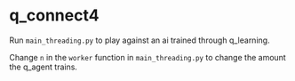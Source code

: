 # q_connect4

Run `main_threading.py` to play against an ai trained through q_learning. 

Change `n` in the `worker` function in `main_threading.py` to change the amount the q_agent trains.
